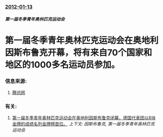 ### [2012-01-13](/zh/news/2012/01/13/index.md)

##### 第一届冬季青年奥林匹克运动会
# 第一届冬季青年奥林匹克运动会在奥地利因斯布鲁克开幕，将有来自70个国家和地区的1000多名运动员参加。




### 信息来源:

1. [腾讯网](http://sports.qq.com/a/20120114/000056.htm)

### 有关:

1. [第一届冬季青年奥林匹克运动会在奥地利因斯布鲁克闭幕，德国代表团以8块金牌的成绩名列金牌榜首位。](/zh/news/2012/01/22/第一届冬季青年奥林匹克运动会在奥地利因斯布鲁克闭幕-德国代表团以8块金牌的成绩名列金牌榜首位.md) _上下文: 因斯布鲁克, 第一届冬季青年奥林匹克运动会_
